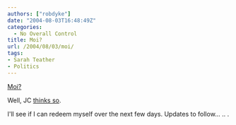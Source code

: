 ```yaml
---
authors: ["robdyke"]
date: "2004-08-03T16:48:49Z"
categories:
  - No Overall Control
title: Moi?
url: /2004/08/03/moi/
tags:
- Sarah Teather
- Politics
---
```

[Moi?](http://dictionary.reference.com/search?q=gadfly)

Well, JC [thinks so](http://www.voxpolitics.com/weblog/archives/000474.html#000474).

I'll see if I can redeem myself over the next few days. Updates to follow... .. .